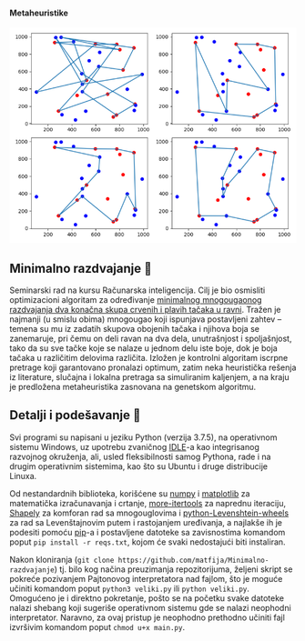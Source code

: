 #### Metaheuristike
<img width="700" src="https://github.com/matfija/Minimalno-razdvajanje/blob/master/Slike/poredjenje30.png">

## Minimalno razdvajanje :triangular_ruler:
Seminarski rad na kursu Računarska inteligencija. Cilj je bio osmisliti optimizacioni algoritam za određivanje [minimalnog mnogougaonog razdvajanja dva konačna skupa crvenih i plavih tačaka u ravni](https://www.csc.kth.se/~viggo/wwwcompendium/node272.html). Tražen je najmanji (u smislu obima) mnogougao koji ispunjava postavljeni zahtev – temena su mu iz zadatih skupova obojenih tačaka i njihova boja se zanemaruje, pri čemu on deli ravan na dva dela, unutrašnjost i spoljašnjost, tako da su sve tačke koje se nalaze u jednom delu iste boje, dok je boja tačaka u različitim delovima različita. Izložen je kontrolni algoritam iscrpne pretrage koji garantovano pronalazi optimum, zatim neka heuristička rešenja iz literature, slučajna i lokalna pretraga sa simuliranim kaljenjem, a na kraju je predložena metaheuristika zasnovana na genetskom algoritmu.

## Detalji i podešavanje :memo:
Svi programi su napisani u jeziku Python (verzija 3.7.5), na operativnom sistemu Windows, uz upotrebu zvaničnog [IDLE](https://docs.python.org/3/library/idle.html)-a kao integrisanog razvojnog okruženja, ali, usled fleksibilnosti samog Pythona, rade i na drugim operativnim sistemima, kao što su Ubuntu i druge distribucije Linuxa.

Od nestandardnih biblioteka, korišćene su [numpy](https://numpy.org/) i [matplotlib](https://matplotlib.org/) za matematička izračunavanja i crtanje, [more-itertools](https://more-itertools.readthedocs.io/en/stable/) za naprednu iteraciju, [Shapely](https://shapely.readthedocs.io/en/latest/manual.html) za komforan rad sa mnogouglovima i [python-Levenshtein-wheels](https://pypi.org/project/python-Levenshtein-wheels/) za rad sa Levenštajnovim putem i rastojanjem uređivanja, a najlakše ih je podesiti pomoću [pip](https://pip.pypa.io/en/stable/)-a i postavljene datoteke sa zavisnostima komandom poput `pip install -r reqs.txt`, kojom će svaki nedostajući biti instaliran.

Nakon kloniranja (`git clone https://github.com/matfija/Minimalno-razdvajanje`) tj. bilo kog načina preuzimanja repozitorijuma, željeni skript se pokreće pozivanjem Pajtonovog interpretatora nad fajlom, što je moguće učiniti komandom poput `python3 veliki.py` ili `python veliki.py`. Omogućeno je i direktno pokretanje, pošto se na početku svake datoteke nalazi shebang koji sugeriše operativnom sistemu gde se nalazi neophodni interpretator. Naravno, za ovaj pristup je neophodno prethodno učiniti fajl izvršivim komandom poput `chmod u+x main.py`.
